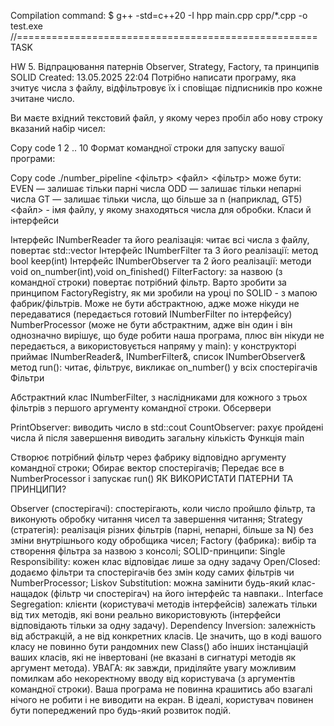 Compilation command:
$ g++ -std=c++20 -I hpp main.cpp cpp/*.cpp -o test.exe
//====================================================
TASK

HW 5. Відпрацювання патернів Observer, Strategy, Factory, та принципів SOLID
Created: 13.05.2025 22:04
Потрібно написати програму, яка зчитує числа з файлу, відфільтровує їх і сповіщає підписників про кожне зчитане число.

Ви маєте вхідний текстовий файл, у якому через пробіл або нову строку вказаний набір чисел:

Copy code
1
2
..
10
Формат командної строки для запуску вашої програми:

Copy code
./number_pipeline <фільтр> <файл>
<фільтр> може бути:
EVEN — залишає тільки парні числа
ODD — залишає тільки непарні числа
GT<n> — залишає тільки числа, що більше за n (наприклад, GT5)
<файл> - імя файлу, у якому знаходяться числа для обробки.
Класи й інтерфейси

Інтерфейс INumberReader та його реалізація: читає всі числа з файлу, повертає std::vector<int>
Інтерфейс INumberFilter та 3 його реалізації: метод bool keep(int)
Інтерфейс INumberObserver та 2 його реалізації: методи void on_number(int),void on_finished()
FilterFactory: за назвою (з командної строки) повертає потрібний фільтр. Варто зробити за принципом FactoryRegistry, як ми зробили на уроці по SOLID - з мапою фабрик/фільтрів. Може не бути абстрактною, адже може нікуди не передаватися (передається готовий INumberFilter по інтерфейсу)
NumberProcessor (може не бути абстрактним, адже він один і він однозначно вирішує, що буде робити наша програма, плюс він нікуди не передається, а використовується напряму у main):
у конструкторі приймає INumberReader&, INumberFilter&, список INumberObserver&
метод run(): читає, фільтрує, викликає on_number() у всіх спостерігачів
Фільтри

Абстрактний клас INumberFilter, з наслідниками для кожного з трьох фільтрів з першого аргументу командної строки.
Обсервери

PrintObserver: виводить число в std::cout
CountObserver: рахує пройдені числа й після завершення виводить загальну кількість
Функція main

Створює потрібний фільтр через фабрику відповідно аргументу командної строки;
Обирає вектор спостерігачів;
Передає все в NumberProcessor і запускає run()
ЯК ВИКОРИСТАТИ ПАТЕРНИ ТА ПРИНЦИПИ?

Observer (спостерігачі): спостерігають, коли число пройшло фільтр, та виконують обробку читання чисел та завершення читання;
Strategy (стратегія): реалізація різних фільтрів (парні, непарні, більше за N) без зміни внутрішнього коду обробщика чисел;
Factory (фабрика): вибір та створення фільтра за назвою з консолі;
SOLID-принципи:
Single Responsibility: кожен клас відповідає лише за одну задачу
Open/Closed: додаємо фільтри та спостерігачів без змін коду самих фільтрів чи NumberProcessor;
Liskov Substitution: можна замінити будь-який клас-нащадок (фільтр чи спостерігач) на його інтерфейс та навпаки..
Interface Segregation: клієнти (користувачі методів інтерфейсів) залежать тільки від тих методів, які вони реально використовують (інтерфейси відповідають тільки за одну задачу).
Dependency Inversion: залежність від абстракцій, а не від конкретних класів. Це значить, що в коді вашого класу не повинно бути рандомних new Class() або інших інстанціацій ваших класів, які не інвертовані (не вказані в сигнатурі методів як аргумент метода).
УВАГА: як завжди, приділяйте увагу можливим помилкам або некоректному вводу від користувача (з аргументів командної строки). Ваша програма не повинна крашитись або взагалі нічого не робити і не виводити на екран. В ідеалі, користувач повинен бути попереджений про будь-який розвиток подій.
